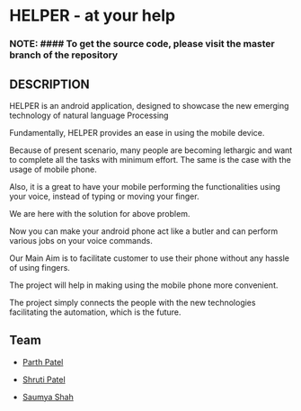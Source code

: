 
# HELPER - at your help

### NOTE: #### To get the source code, please visit the master branch of the repository

## DESCRIPTION

HELPER is an android application, designed to showcase the new emerging technology of natural language Processing

Fundamentally, HELPER provides an ease in using the mobile device.

Because of present scenario, many people are becoming lethargic and want to complete all the tasks with minimum effort. The same is the case with the usage of mobile phone. 

Also, it is a great to have your mobile performing the functionalities using your voice, instead of typing or moving your finger.

We are here with the solution for above problem. 

Now you can make your android phone act like a butler and can perform various jobs on your voice commands.

Our Main Aim is to facilitate customer to use their phone without any hassle of using fingers.


The project will help in making using the mobile phone more convenient.


The project simply connects the people with the new technologies facilitating the automation, which is the future.



## Team

- [Parth Patel](https://www.linkedin.com/in/parth-patel-784848194/)

- [Shruti Patel](https://www.linkedin.com/in/shruti-patel-6634401b7/)

- [Saumya Shah](https://www.linkedin.com/in/saumyashah26/)

